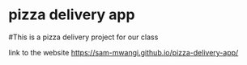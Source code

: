 # pizza delivery app
#This is a pizza delivery project for our class

link to the website
https://sam-mwangi.github.io/pizza-delivery-app/
